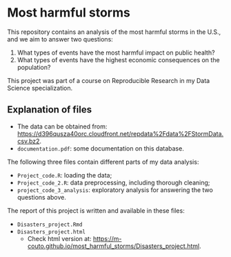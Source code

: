 # Most harmful storms

This repository contains an analysis of the most harmful storms in the U.S., and we aim to answer two questions:
1. What types of events have the most harmful impact on public health?
2. What types of events have the highest economic consequences on the population?

This project was part of a course on Reproducible Research in my Data Science specialization.


## Explanation of files

- The data can be obtained from: https://d396qusza40orc.cloudfront.net/repdata%2Fdata%2FStormData.csv.bz2.
- `documentation.pdf`: some documentation on this database.

The following three files contain different parts of my data analysis:

- `Project_code.R`: loading the data;
- `Project_code_2.R`: data preprocessing, including thorough cleaning;
- `project_code_3_analysis`: exploratory analysis for answering the two questions above.

The report of this project is written and available in these files:

- `Disasters_project.Rmd`
- `Disasters_project.html`
  - Check html version at: https://m-couto.github.io/most_harmful_storms/Disasters_project.html.
